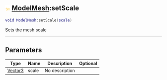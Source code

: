 ## ![shared](../../.gitbook/assets/shared.png) [ModelMesh](https://iaswiki.rawr.dev/readme/modelmesh):setScale

```lua
void ModelMesh:setScale(scale)
```

Sets the mesh scale

------
## Parameters

| Type   | Name | Description | Optional |
| ------ | ---- | ----------- | -------: |
| [Vector3](https://iaswiki.rawr.dev/readme/vector3) | scale | No description |  |

